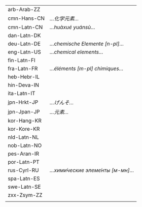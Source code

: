 | | |
|-|-|
| arb-Arab-ZZ |  |
| cmn-Hans-CN | _…化学元素…_ |
| cmn-Latn-CN | _…huàxué yuánsù…_ |
| dan-Latn-DK |  |
| deu-Latn-DE | _…chemische Elemente [n-pl]…_ |
| eng-Latn-US | _…chemical elements…_ |
| fin-Latn-FI |  |
| fra-Latn-FR | _…éléments [m-pl] chimiques…_ |
| heb-Hebr-IL |  |
| hin-Deva-IN |  |
| ita-Latn-IT |  |
| jpn-Hrkt-JP | _…げんそ…_ |
| jpn-Jpan-JP | _…元素…_ |
| kor-Hang-KR |  |
| kor-Kore-KR |  |
| nld-Latn-NL |  |
| nob-Latn-NO |  |
| pes-Aran-IR |  |
| por-Latn-PT |  |
| rus-Cyrl-RU | _…хими́ческие элеме́нты [м-мн]…_ |
| spa-Latn-ES |  |
| swe-Latn-SE |  |
| zxx-Zsym-ZZ |  |
|  |  |